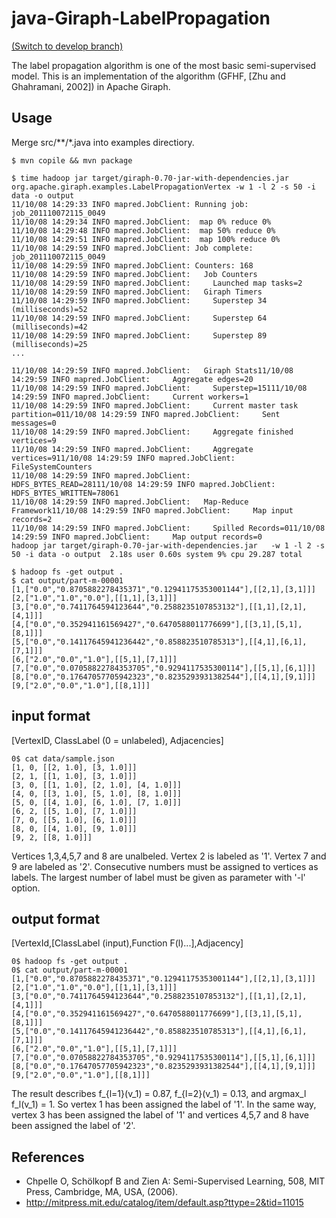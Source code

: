 # java-Giraph-LabelPropagation

[(Switch to develop branch)][1]

The label propagation algorithm is one of the most basic semi-supervised model.
This is an implementation of the algorithm (GFHF, [Zhu and Ghahramani, 2002]) in Apache Giraph.


[1]: https://github.com/smly/java-Giraph-LabelPropagation/tree/classifier "giraph.classifier @ GitHub"

## Usage

Merge src/**/*.java into examples directiory.

    $ mvn copile && mvn package

    $ time hadoop jar target/giraph-0.70-jar-with-dependencies.jar org.apache.giraph.examples.LabelPropagationVertex -w 1 -l 2 -s 50 -i data -o output
    11/10/08 14:29:33 INFO mapred.JobClient: Running job: job_201110072115_0049
    11/10/08 14:29:34 INFO mapred.JobClient:  map 0% reduce 0%
    11/10/08 14:29:48 INFO mapred.JobClient:  map 50% reduce 0%
    11/10/08 14:29:51 INFO mapred.JobClient:  map 100% reduce 0%
    11/10/08 14:29:59 INFO mapred.JobClient: Job complete: job_201110072115_0049
    11/10/08 14:29:59 INFO mapred.JobClient: Counters: 168
    11/10/08 14:29:59 INFO mapred.JobClient:   Job Counters
    11/10/08 14:29:59 INFO mapred.JobClient:     Launched map tasks=2
    11/10/08 14:29:59 INFO mapred.JobClient:   Giraph Timers
    11/10/08 14:29:59 INFO mapred.JobClient:     Superstep 34 (milliseconds)=52
    11/10/08 14:29:59 INFO mapred.JobClient:     Superstep 64 (milliseconds)=42
    11/10/08 14:29:59 INFO mapred.JobClient:     Superstep 89 (milliseconds)=25
    ...

    11/10/08 14:29:59 INFO mapred.JobClient:   Giraph Stats11/10/08 14:29:59 INFO mapred.JobClient:     Aggregate edges=20
    11/10/08 14:29:59 INFO mapred.JobClient:     Superstep=15111/10/08 14:29:59 INFO mapred.JobClient:     Current workers=1
    11/10/08 14:29:59 INFO mapred.JobClient:     Current master task partition=011/10/08 14:29:59 INFO mapred.JobClient:     Sent messages=0
    11/10/08 14:29:59 INFO mapred.JobClient:     Aggregate finished vertices=9
    11/10/08 14:29:59 INFO mapred.JobClient:     Aggregate vertices=911/10/08 14:29:59 INFO mapred.JobClient:   FileSystemCounters
    11/10/08 14:29:59 INFO mapred.JobClient:     HDFS_BYTES_READ=28111/10/08 14:29:59 INFO mapred.JobClient:     HDFS_BYTES_WRITTEN=78061
    11/10/08 14:29:59 INFO mapred.JobClient:   Map-Reduce Framework11/10/08 14:29:59 INFO mapred.JobClient:     Map input records=2
    11/10/08 14:29:59 INFO mapred.JobClient:     Spilled Records=011/10/08 14:29:59 INFO mapred.JobClient:     Map output records=0
    hadoop jar target/giraph-0.70-jar-with-dependencies.jar   -w 1 -l 2 -s 50 -i data -o output  2.18s user 0.60s system 9% cpu 29.287 total

    $ hadoop fs -get output .
    $ cat output/part-m-00001 
    [1,["0.0","0.8705882278435371","0.12941175353001144"],[[2,1],[3,1]]]
    [2,["1.0","1.0","0.0"],[[1,1],[3,1]]]
    [3,["0.0","0.7411764594123644","0.2588235107853132"],[[1,1],[2,1],[4,1]]]
    [4,["0.0","0.352941161569427","0.6470588011776699"],[[3,1],[5,1],[8,1]]]
    [5,["0.0","0.14117645941236442","0.858823510785313"],[[4,1],[6,1],[7,1]]]
    [6,["2.0","0.0","1.0"],[[5,1],[7,1]]]
    [7,["0.0","0.07058822784353705","0.9294117535300114"],[[5,1],[6,1]]]
    [8,["0.0","0.17647057705942323","0.8235293931382544"],[[4,1],[9,1]]]
    [9,["2.0","0.0","1.0"],[[8,1]]]

## input format

[VertexID, ClassLabel (0 = unlabeled), Adjacencies]

    0$ cat data/sample.json  
    [1, 0, [[2, 1.0], [3, 1.0]]]
    [2, 1, [[1, 1.0], [3, 1.0]]]
    [3, 0, [[1, 1.0], [2, 1.0], [4, 1.0]]]
    [4, 0, [[3, 1.0], [5, 1.0], [8, 1.0]]]
    [5, 0, [[4, 1.0], [6, 1.0], [7, 1.0]]]
    [6, 2, [[5, 1.0], [7, 1.0]]]
    [7, 0, [[5, 1.0], [6, 1.0]]]
    [8, 0, [[4, 1.0], [9, 1.0]]]
    [9, 2, [[8, 1.0]]]

Vertices 1,3,4,5,7 and 8 are unalbeled.
Vertex 2 is labeled as '1'.
Vertex 7 and 9 are labeled as '2'.
Consecutive numbers must be assigned to vertices as labels.
The largest number of label must be given as parameter with '-l' option.

## output format

[VertexId,[ClassLabel (input),Function F(l)...],Adjacency]

    0$ hadoop fs -get output .
    0$ cat output/part-m-00001 
    [1,["0.0","0.8705882278435371","0.12941175353001144"],[[2,1],[3,1]]]
    [2,["1.0","1.0","0.0"],[[1,1],[3,1]]]
    [3,["0.0","0.7411764594123644","0.2588235107853132"],[[1,1],[2,1],[4,1]]]
    [4,["0.0","0.352941161569427","0.6470588011776699"],[[3,1],[5,1],[8,1]]]
    [5,["0.0","0.14117645941236442","0.858823510785313"],[[4,1],[6,1],[7,1]]]
    [6,["2.0","0.0","1.0"],[[5,1],[7,1]]]
    [7,["0.0","0.07058822784353705","0.9294117535300114"],[[5,1],[6,1]]]
    [8,["0.0","0.17647057705942323","0.8235293931382544"],[[4,1],[9,1]]]
    [9,["2.0","0.0","1.0"],[[8,1]]]

The result describes f_{l=1}(v_1) = 0.87, f_{l=2}(v_1) = 0.13, and argmax_l f_l(v_1) = 1.
So vertex 1 has been assigned the label of '1'.
In the same way, vertex 3 has been assigned the label of '1'
and vertices 4,5,7 and 8 have been assigned the label of '2'.

## References

- Chpelle O, Schölkopf B and Zien A: Semi-Supervised Learning, 508, MIT Press, Cambridge, MA, USA, (2006).
- http://mitpress.mit.edu/catalog/item/default.asp?ttype=2&tid=11015
